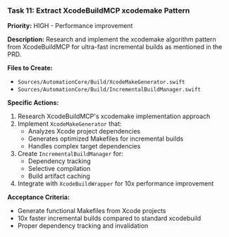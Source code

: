 ### Task 11: Extract XcodeBuildMCP xcodemake Pattern
**Priority:** HIGH - Performance improvement

**Description:** Research and implement the xcodemake algorithm pattern from XcodeBuildMCP for ultra-fast incremental builds as mentioned in the PRD.

**Files to Create:**
- `Sources/AutomationCore/Build/XcodeMakeGenerator.swift`
- `Sources/AutomationCore/Build/IncrementalBuildManager.swift`

**Specific Actions:**
1. Research XcodeBuildMCP's xcodemake implementation approach
2. Implement `XcodeMakeGenerator` that:
   - Analyzes Xcode project dependencies
   - Generates optimized Makefiles for incremental builds
   - Handles complex target dependencies
3. Create `IncrementalBuildManager` for:
   - Dependency tracking
   - Selective compilation
   - Build artifact caching
4. Integrate with `XcodeBuildWrapper` for 10x performance improvement

**Acceptance Criteria:**
- Generate functional Makefiles from Xcode projects
- 10x faster incremental builds compared to standard xcodebuild
- Proper dependency tracking and invalidation
